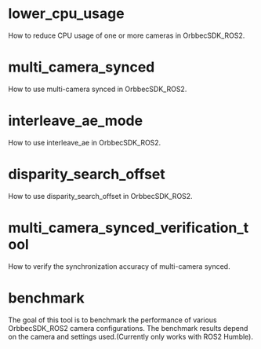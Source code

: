 # lower_cpu_usage

How to reduce CPU usage of one or more cameras in OrbbecSDK_ROS2.

# multi_camera_synced

How to use multi-camera synced in OrbbecSDK_ROS2.

# interleave_ae_mode

How to use interleave_ae in OrbbecSDK_ROS2.

# disparity_search_offset

How to use disparity_search_offset in OrbbecSDK_ROS2.

# multi_camera_synced_verification_tool

How to verify the synchronization accuracy of multi-camera synced.

# benchmark

The goal of this tool is to benchmark the performance of various OrbbecSDK_ROS2 camera configurations. The benchmark results depend on the camera and settings used.(Currently only works with ROS2 Humble).

